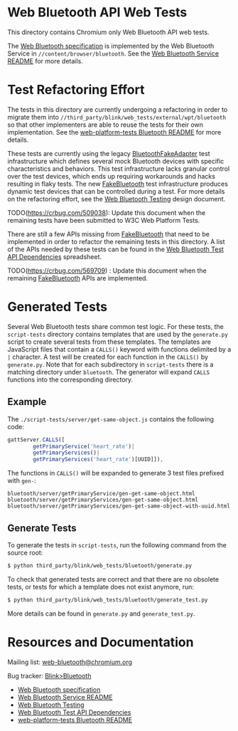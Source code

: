 # Web Bluetooth API Web Tests

This directory contains Chromium only Web Bluetooth API web tests.

The [Web Bluetooth specification] is implemented by the Web Bluetooth Service
in `//content/browser/bluetooth`. See the [Web Bluetooth Service README] for
more details.

[Web Bluetooth specification]: https://WebBluetoothCG.github.io/web-bluetooth
[Web Bluetooth Service README]: ../../../../content/browser/bluetooth/README.md

# Test Refactoring Effort

The tests in this directory are currently undergoing a refactoring in order to
migrate them into `//third_party/blink/web_tests/external/wpt/bluetooth` so that
other implementers are able to reuse the tests for their own implementation.
See the [web-platform-tests Bluetooth README] for more details.

These tests are currently using the legacy [BluetoothFakeAdapter] test
infrastructure which defines several mock Bluetooth devices with specific
characteristics and behaviors. This test infrastructure lacks granular
control over the test devices, which ends up requiring workarounds and hacks
resulting in flaky tests. The new [FakeBluetooth] test infrastructure
produces dynamic test devices that can be controlled during a test. For more
details on the refactoring effort, see the [Web Bluetooth Testing] design
document.

TODO(https://crbug.com/509038): Update this document when the remaining tests
have been submitted to W3C Web Platform Tests.

There are still a few APIs missing from [FakeBluetooth] that need to be
implemented in order to refactor the remaining tests in this directory. A list
of the APIs needed by these tests can be found in the [Web Bluetooth Test API
Dependencies] spreadsheet.

TODO(https://crbug.com/569709) : Update this document when the remaining
[FakeBluetooth] APIs are implemented.

[BluetoothFakeAdapter]:
../../../../content/shell/browser/web_test/web_test_bluetooth_adapter_provider.h
[FakeBluetooth]:
../../../../device/bluetooth/test/fake_bluetooth.h
[Web Bluetooth Testing]:
https://docs.google.com/document/d/1Nhv_oVDCodd1pEH_jj9k8gF4rPGb_84VYaZ9IG8M_WY
[Web Bluetooth Test API Dependencies]:
https://docs.google.com/spreadsheets/d/1L4t6Um9lpoyv17rlm3EBXIP6bxEQG4klVCwF1SANHa4
[web-platform-tests Bluetooth README]: ../external/wpt/bluetooth/README.md

# Generated Tests

Several Web Bluetooth tests share common test logic. For these tests, the
`script-tests` directory contains templates that are used by the
`generate.py` script to create several tests from these templates. The
templates are JavaScript files that contain a `CALLS()` keyword with
functions delimited by a `|` character. A test will be created for each
function in the `CALLS()` by `generate.py`. Note that for each subdirectory
in `script-tests` there is a matching directory under `bluetooth`. The
generator will expand `CALLS` functions into the corresponding directory.

## Example

The `./script-tests/server/get-same-object.js` contains the following
code:

```js
gattServer.CALLS([
        getPrimaryService('heart_rate')|
        getPrimaryServices()|
        getPrimaryServices('heart_rate')[UUID]]),
```

The functions in `CALLS()` will be expanded to generate 3 test files prefixed
with `gen-`:

```
bluetooth/server/getPrimaryService/gen-get-same-object.html
bluetooth/server/getPrimaryServices/gen-get-same-object.html
bluetooth/server/getPrimaryServices/gen-get-same-object-with-uuid.html
```

## Generate Tests

To generate the tests in `script-tests`, run the following command from the
source root:

```sh
$ python third_party/blink/web_tests/bluetooth/generate.py
```

To check that generated tests are correct and that there are no obsolete tests,
or tests for which a template does not exist anymore, run:

```sh
$ python third_party/blink/web_tests/bluetooth/generate_test.py
```

More details can be found in `generate.py` and `generate_test.py`.

# Resources and Documentation

Mailing list: web-bluetooth@chromium.org

Bug tracker: [Blink>Bluetooth]

* [Web Bluetooth specification]
* [Web Bluetooth Service README]
* [Web Bluetooth Testing]
* [Web Bluetooth Test API Dependencies]
* [web-platform-tests Bluetooth README]

[Blink>Bluetooth]: https://bugs.chromium.org/p/chromium/issues/list?q=component%3ABlink%3EBluetooth&can=2